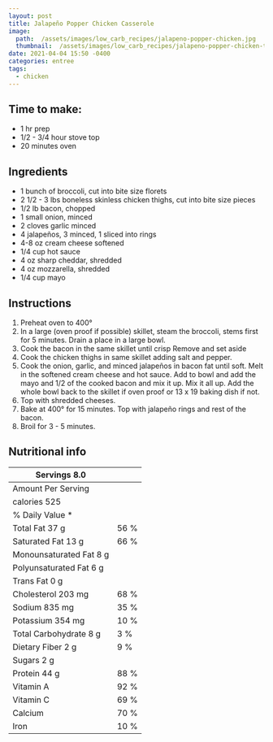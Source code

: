 ```yaml
---
layout: post
title: Jalapeño Popper Chicken Casserole
image: 
  path:  /assets/images/low_carb_recipes/jalapeno-popper-chicken.jpg
  thumbnail:  /assets/images/low_carb_recipes/jalapeno-popper-chicken-thumb.jpg 
date: 2021-04-04 15:50 -0400
categories: entree
tags: 
  - chicken
---
```


## Time to make: 
* 1 hr prep 
* 1/2 - 3/4 hour stove top
* 20 minutes oven

## Ingredients

* 1 bunch of broccoli, cut into bite size florets 
* 2 1/2 - 3 lbs boneless skinless chicken thighs, cut into bite size pieces 
* 1/2 lb bacon, chopped 
* 1 small onion, minced 
* 2 cloves garlic minced 
* 4 jalapeños, 3 minced, 1 sliced into rings 
* 4-8 oz cream cheese softened 
* 1/4 cup hot sauce 
* 4 oz sharp cheddar, shredded 
* 4 oz mozzarella, shredded 
* 1/4 cup mayo

## Instructions
1. Preheat oven to 400°
1. In a large (oven proof if possible) skillet, steam the broccoli, stems first for 5 minutes. Drain a place in a large bowl.
1. Cook the bacon in the same skillet until crisp Remove and set aside
1. Cook the chicken thighs in same skillet adding salt and pepper. 
1. Cook the onion, garlic, and minced jalapeños in bacon fat until soft. Melt in the softened cream cheese and hot sauce. Add to bowl and add the mayo and 1/2 of the cooked bacon and mix it up. Mix it all up. Add the whole bowl back to the skillet if oven proof or 13 x 19 baking dish if not.
1. Top with shredded cheeses.
1. Bake at 400° for 15 minutes. Top with jalapeño rings and rest of the bacon. 
1. Broil for 3 - 5 minutes.

## Nutritional info

| Servings 8.0            |      |
|-------------------------|------|
| Amount Per Serving      |      |
| calories 525            |      |
| % Daily Value *         |      |
| Total Fat 37 g          | 56 % |
| Saturated Fat 13 g      | 66 % |
| Monounsaturated Fat 8 g |      |
| Polyunsaturated Fat 6 g |      |
| Trans Fat 0 g           |      |
| Cholesterol 203 mg      | 68 % |
| Sodium 835 mg           | 35 % |
| Potassium 354 mg        | 10 % |
| Total Carbohydrate 8 g  | 3 %  |
| Dietary Fiber 2 g       | 9 %  |
| Sugars 2 g              |      |
| Protein 44 g            | 88 % |
| Vitamin A               | 92 % |
| Vitamin C               | 69 % |
| Calcium                 | 70 % |
| Iron                    | 10 % |
